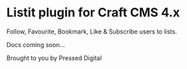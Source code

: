 # Listit plugin for Craft CMS 4.x

Follow, Favourite, Bookmark, Like & Subscribe users to lists.

Docs coming soon...

Brought to you by Pressed Digital
